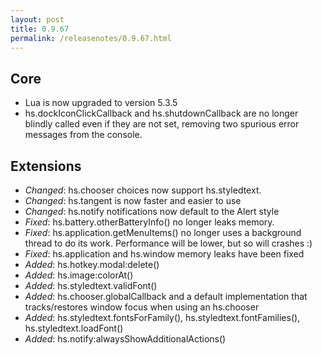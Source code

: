 ```yaml
---
layout: post
title: 0.9.67
permalink: /releasenotes/0.9.67.html
---
```


## Core

 * Lua is now upgraded to version 5.3.5
 * hs.dockIconClickCallback and hs.shutdownCallback are no longer blindly called even if they are not set, removing two spurious error messages from the console.

## Extensions

 * *Changed*: hs.chooser choices now support hs.styledtext.
 * *Changed*: hs.tangent is now faster and easier to use
 * *Changed*: hs.notify notifications now default to the Alert style
 * *Fixed*: hs.battery.otherBatteryInfo() no longer leaks memory.
 * *Fixed*: hs.application.getMenuItems() no longer uses a background thread to do its work. Performance will be lower, but so will crashes :)
 * *Fixed*: hs.application and hs.window memory leaks have been fixed
 * *Added*: hs.hotkey.modal:delete()
 * *Added*: hs.image:colorAt()
 * *Added*: hs.styledtext.validFont()
 * *Added*: hs.chooser.globalCallback and a default implementation that tracks/restores window focus when using an hs.chooser
 * *Added*: hs.styledtext.fontsForFamily(), hs.styledtext.fontFamilies(), hs.styledtext.loadFont()
 * *Added*: hs.notify:alwaysShowAdditionalActions()
